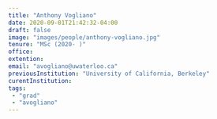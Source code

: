 ```yaml
---
title: "Anthony Vogliano"
date: 2020-09-01T21:42:32-04:00
draft: false
image: "images/people/anthony-vogliano.jpg"
tenure: "MSc (2020- )"
office: 
extention: 
email: "avogliano@uwaterloo.ca"
previousInstitution: "University of California, Berkeley"
curentInstitution: 
tags:
 - "grad"
 - "avogliano"
---
```


